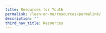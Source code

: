 ```yaml
---
title: Resources for Youth
permalink: /lean-on-me/resources/permalink/
description: ""
third_nav_title: Resources
---
```

